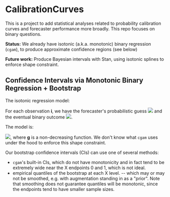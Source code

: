 # CalibrationCurves

This is a project to add statistical analyses related to probability
calibration curves and forecaster performance more broadly. This repo
focuses on binary questions.

**Status:** We already have isotonic (a.k.a. monotonic) binary
regression (`cgam`), to produce approximate confidence regions (see below)

**Future work:** Produce Bayesian intervals with Stan, using isotonic
splines to enforce shape constraint.

## Confidence Intervals via Monotonic Binary Regression + Bootstrap

The isotonic regression model:

For each observation **i**, we have the forecaster's probabilistic
guess <img
src="https://latex.codecogs.com/png.image?\dpi{110}&space;\bg_black&space;X_i\in%20[0,1]">
 and the eventual binary outcome <img
src="https://latex.codecogs.com/png.image?\dpi{110}&space;\bg_black&space;Y_i\in%20\{0,1\}">.

The model is:

<img
src="https://latex.codecogs.com/png.image?\dpi{110}&space;\bg_black&space;Y_i%20\sim%20Bernoulli(g(X_i))">,
where **g** is a non-decreasing function. We don't know what `cgam`
uses under the hood to enforce this shape constraint.

Our bootstrap confidence intervals (CIs) can use one of several
methods:
- `cgam`'s built-in CIs, which do not have monotonicity and in fact
  tend to be extremely wide near the X endpoints 0 and 1, which is not ideal.
- empirical quantiles of the bootstrap at each X level.
-- which may or may not be smoothed, e.g. with augmentation standing
in as a "prior". Note that smoothing does not guarantee quantiles will
be monotonic, since the endpoints tend to have smaller sample sizes.
